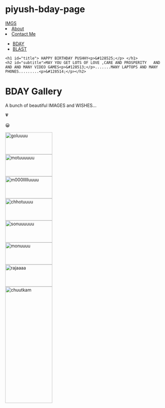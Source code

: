 # piyush-bday-page
<!DOCTYPE html>
<html>
<head>
	 <meta charset="UTF-8">
    <meta name="viewport" content="width=device-width, initial-scale=1.0">
	<title>HAPPY BIRTHDAY</title>
	<link rel="stylesheet" href="https://maxcdn.bootstrapcdn.com/bootstrap/3.3.7/css/bootstrap.min.css" integrity="sha384-BVYiiSIFeK1dGmJRAkycuHAHRg32OmUcww7on3RYdg4Va+PmSTsz/K68vbdEjh4u" crossorigin="anonymous">
	<script
  src="https://code.jquery.com/jquery-3.3.1.min.js"
  integrity="sha256-FgpCb/KJQlLNfOu91ta32o/NMZxltwRo8QtmkMRdAu8="
  crossorigin="anonymous"></script>
	<script src="https://maxcdn.bootstrapcdn.com/bootstrap/3.3.7/js/bootstrap.min.js" integrity="sha384-Tc5IQib027qvyjSMfHjOMaLkfuWVxZxUPnCJA7l2mCWNIpG9mGCD8wGNIcPD7Txa" crossorigin="anonymous"></script>
	<link rel="stylesheet" type="text/css" href="bb.css">
	<link rel="stylesheet" type="text/css" href="https://maxcdn.bootstrapcdn.com/font-awesome/4.7.0/css/font-awesome.min.css">
</head>
<body>
	<nav class="navbar navbar-inverse navbar-fixed-top">
	<div class="container">
<div class="navbar-header">
	<a href="#" class="navbar-brand"><span class="glyphicon glyphicon-picture" aria-hidden="true"></span> IMGS</a>
</div>
<div class="collapse navbar-collapse" id="bs-example-navbar-collapse-1">
<div class="nav navbar-nav">
	<li><a href="https://youtu.be/64ckbJHBZZE">About</a></li>
    <li><a href="https://www.instagram.com/joyous_jyotsna">Contact Me</a></li>
</div>
<ul class="nav navbar-nav navbar-right">
	<li><a href="http://facebook.com">BDAY</a></li>
	<li><a href="http://facebook.com">BLAST</a></li>
</ul>
</div>
</div>
</nav>

    <h1 id="title"> HAPPY BIRTHDAY PUSHHY<p>&#128525;</p> </h1>
    <h2 id="subtitle">MAY YOU GET LOTS OF LOVE ,CARE AND PROSPERITY   AND AND AND MANY VIDEO GAMES<p>&#128513;</p>.......MANY LAPTOPS AND MANY PHONES.........<p>&#128514;</p></h2>

<div class="container">
	<div class="jumbotron">
		<H1><i class="fa fa-camera-retro" aria-hidden="true"></i> BDAY Gallery</H1>
		<p>A bunch of beautiful IMAGES and WISHES...<p>&#128151;</p><p>&#128512;</p></p>
	</div>
	<div class="row">
		<div class="col-lg-4 col-sm-6">
			<div class="thumbnail"><img src="C:\Users\singh\OneDrive\Desktop\WhatsApp Image 2020-11-26 at 19.55.42.jpeg" alt="goluuuu"width="150"height="70">
			</div>
		</div>
		<div class="col-lg-4 col-sm-6">
			<div class="thumbnail"><img src="C:\Users\singh\OneDrive\Desktop\WhatsApp Image 2020-11-26 at 20.02.08.jpeg" alt="motuuuuuu"width="150"height="70">
			</div>
		</div>
		<div class="col-lg-4 col-sm-6">
			<div class="thumbnail"><img src="C:\Users\singh\OneDrive\Desktop\WhatsApp Image 2020-11-26 at 20.01.35.jpeg" alt="m000llllluuuu"width="150"height="70">
			</div>
		</div>
		<div class="col-lg-4 col-sm-6">
			<div class="thumbnail"><img src="C:\Users\singh\OneDrive\Desktop\WhatsApp Image 2020-11-26 at 20.00.00.jpeg" alt="chhotuuuu"width="150"height="70">
			</div>
		</div>
		<div class="col-lg-4 col-sm-6">
			<div class="thumbnail"><img src="C:\Users\singh\OneDrive\Desktop\WhatsApp Image 2020-11-26 at 19.56.16.jpeg" alt="sonuuuuuu"width="150"height="70">
			</div>
		</div>
		<div class="col-lg-4 col-sm-6">
			<div class="thumbnail"><img src="C:\Users\singh\OneDrive\Desktop\WhatsApp Image 2020-11-26 at 20.00.25.jpeg" alt="monuuuu"width="150"height="70">
			</div>
		</div>
		<div class="col-lg-4 col-sm-6">
			<div class="thumbnail"><img src="C:\Users\singh\OneDrive\Desktop\WhatsApp Image 2020-11-26 at 20.08.41.jpeg" alt="rajaaaa"width="150"height="70">
			</div>
		</div>
		<div class="col-lg-4 col-sm-6">
			<div class="thumbnail"><img src="C:\Users\singh\OneDrive\Desktop\WhatsApp Image 2020-11-26 at 19.58.38.jpeg" alt="chuutkam"width="150"height="370">
			</div>
		</div>
	</div>
</div>
</body>
</html>




		
